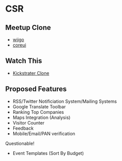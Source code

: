 # CSR

## Meetup Clone
- [wiigo](https://github.com/spacether/wiigo)
- [coreui](https://github.com/coreui/coreui-free-react-admin-template)

## Watch This
- [Kickstrater Clone](https://youtu.be/UQqqbmC6iCQ)


## Proposed Features
- RSS/Twitter Notificiation System/Mailing Systems
- Google Translate Toolbar 
- Ranking Top Companies
- Maps Integration (Analysis) 
- Visitor Counter
- Feedback 
- Mobile/Email/PAN verification

Questionable!
- Event Templates (Sort By Budget)
